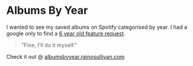 # Albums By Year

I wanted to see my saved albums on Spotify categorised by year. I had a google only to find a [6 year old feature request](https://community.spotify.com/t5/Live-Ideas/Your-Music-Sort-Music-in-quot-Your-Music-quot-by-Year/idc-p/4954954/highlight/true#M194761).

> "Fine, I'll do it myself."

Check it out @ [albumsbyyear.rainosullivan.com](https://albumsbyyear.rainosullivan.com/)
